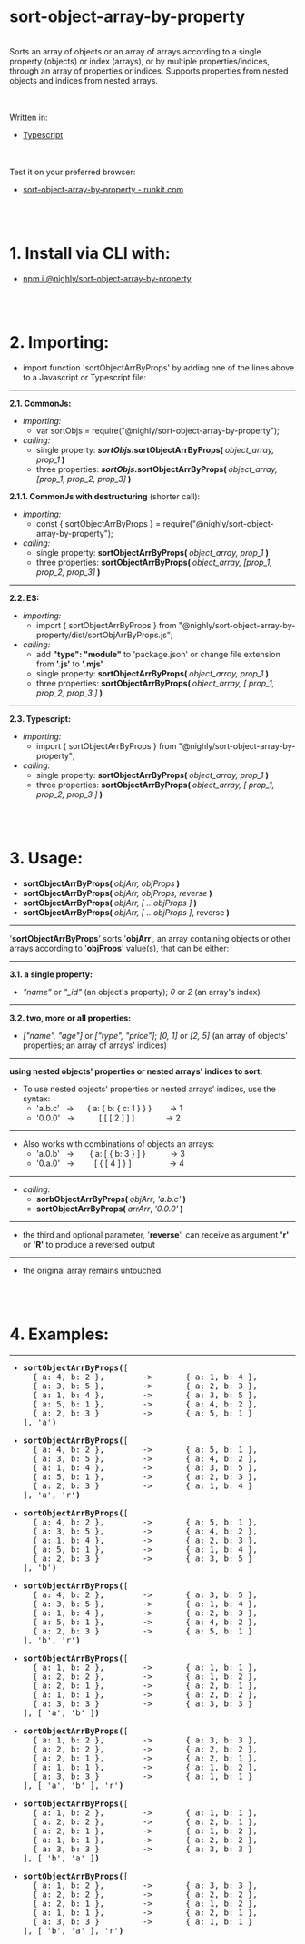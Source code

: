 # sort-object-array-by-property 
<br>
Sorts an array of objects or an array of arrays according to a single property (objects) or index (arrays), or by multiple properties/indices, through an array of properties or indices. Supports properties from nested objects and indices from nested arrays.

<br><br>
Written in:
* <a href="https://www.typescriptlang.org/" target="_blank">Typescript</a>

<br><br>
Test it on your preferred browser:
* <a href="https://runkit.com/tomasfn87/62009884fc3f9f000804f0ba" target="_blank">sort-object-array-by-property - runkit.com</a>

<br><br>
# 1. Install via CLI with:
  * <a href="http://www.npmjs.com/package/@nighly/sort-object-array-by-property" target="_blank">npm i @nighly/sort-object-array-by-property</a>

<br><br>
# 2. Importing: 
  * import function 'sortObjectArrByProps' by adding one of the lines above to a Javascript or Typescript file:

---
  <strong>2.1. CommonJs:</strong>
  * <i>importing:</i>
    * var sortObjs = require("@nighly/sort-object-array-by-property");
  * <i>calling:</i>
    * single property: <strong><i>sortObjs</i>.sortObjectArrByProps( </strong><i>object_array, prop_1</i><strong> )</strong>
    * three properties: <strong><i>sortObjs</i>.sortObjectArrByProps( </strong><i>object_array, [prop_1, prop_2, prop_3]</i><strong> )</strong>

  <strong>2.1.1. CommonJs with destructuring</strong> (shorter call):
  * <i>importing:</i>
    * const { sortObjectArrByProps } = require("@nighly/sort-object-array-by-property");
  * <i>calling:</i>
    * single property: <strong>sortObjectArrByProps( </strong><i>object_array, prop_1</i><strong> )</strong>
    * three properties: <strong>sortObjectArrByProps( </strong><i>object_array, [prop_1, prop_2, prop_3]</i><strong> )</strong>

---  
  <strong>2.2. ES:</strong>
  * <i>importing:</i>
    * import { sortObjectArrByProps } from "@nighly/sort-object-array-by-property/dist/sortObjArrByProps.js";
  * <i>calling:</i>
    * add <strong>"type": "module"</strong> to 'package.json' or change file extension from <strong>'.js'</strong> to <strong>'.mjs'</strong>
    * single property: <strong>sortObjectArrByProps( </strong><i>object_array, prop_1</i><strong> )</strong>
    * three properties: <strong>sortObjectArrByProps( </strong><i>object_array, [ prop_1, prop_2, prop_3 ]</i><strong> )</strong>

---
  <strong>2.3. Typescript:</strong>
  * <i>importing:</i>
    * import { sortObjectArrByProps } from "@nighly/sort-object-array-by-property";
  * <i>calling:</i>
    * single property: <strong>sortObjectArrByProps( </strong><i>object_array, prop_1</i><strong> )</strong>
    * three properties: <strong>sortObjectArrByProps( </strong><i>object_array, [ prop_1, prop_2, prop_3 ]</i><strong> )</strong>

<br><br>
# 3. Usage:
  - <strong>sortObjectArrByProps( </strong><i>objArr, objProps</i><strong> )</strong>
  - <strong>sortObjectArrByProps( </strong><i>objArr, objProps, reverse</i><strong> )</strong>
  - <strong>sortObjectArrByProps( </strong><i>objArr, [ ...objProps ]</i><strong> )</strong>
  - <strong>sortObjectArrByProps( </strong><i>objArr, [ ...objProps ]</i>, reverse<strong> )</strong>
---
  '<strong>sortObjectArrByProps</strong>' sorts '<strong>objArr</strong>', an array containing objects or other arrays according to '<strong>objProps</strong>' value(s), that can be either:

---
  <strong>3.1. a single property:</strong>
  * <i>"name"</i> or <i>"_id"</i> (an object's property); <i>0</i> or <i>2</i> (an array's index)
---
  <strong>3.2. two, more or all properties:</strong>
  * <i>["name", "age"]</i> or <i>["type", "price"]</i>; <i>[0, 1]</i> or <i>[2, 5]</i> (an array of objects' properties; an array of arrays' indices)
---

  <strong>using nested objects' properties or nested arrays' indices to sort:</strong>
  * To use nested objects' properties or nested arrays' indices, use the syntax: 
    * 'a.b.c' &nbsp; -> &nbsp; &nbsp; &nbsp;{ a: { b: { c: 1 } } } &nbsp; &nbsp; &nbsp; &nbsp;-> 1
    * '0.0.0' &nbsp; -> &nbsp; &nbsp; &nbsp; &nbsp; &nbsp;        [ [ [ 2 ] ] ] &nbsp; &nbsp; &nbsp; &nbsp; &nbsp; &nbsp; &nbsp;-> 2

---
  * Also works with combinations of objects an arrays:
    * 'a.0.b' &nbsp; -> &nbsp; &nbsp; &nbsp; { a: [ { b: 3 } ] } &nbsp; &nbsp; &nbsp; &nbsp; &nbsp; -> 3
    * '0.a.0' &nbsp; -> &nbsp; &nbsp; &nbsp; &nbsp; [ { [ 4 ] } ] &nbsp; &nbsp; &nbsp; &nbsp; &nbsp; &nbsp; &nbsp; &nbsp; -> 4

---
  * <i>calling:</i>
    * <strong>sorbObjectArrByProps( </strong><i>objArr</i>, <i>'a.b.c'</i><strong> )</strong>
    * <strong>sortObjectArrByProps( </strong><i>arrArr</i>, <i>'0.0.0'</i><strong> )</strong>
---
  * the third and optional parameter, '<strong>reverse</strong>', can receive as argument <strong>'r'</strong> or <strong>'R'</strong> to produce a reversed output
---
  * the original array remains untouched.

<br><br>
# 4. Examples:
---

<ul style="font-family: Cascadia Code, Consolas, monospace;">
  <li>
    <strong>sortObjectArrByProps(</strong>[<br>
    &nbsp;&nbsp;{ a: 4, b: 2 },&nbsp; &nbsp; &nbsp; &nbsp; ->&nbsp; &nbsp; &nbsp; &nbsp;{ a: 1, b: 4 },<br>
    &nbsp;&nbsp;{ a: 3, b: 5 },&nbsp; &nbsp; &nbsp; &nbsp; ->&nbsp; &nbsp; &nbsp; &nbsp;{ a: 2, b: 3 },<br>
    &nbsp;&nbsp;{ a: 1, b: 4 },&nbsp; &nbsp; &nbsp; &nbsp; ->&nbsp; &nbsp; &nbsp; &nbsp;{ a: 3, b: 5 },<br>
    &nbsp;&nbsp;{ a: 5, b: 1 },&nbsp; &nbsp; &nbsp; &nbsp; ->&nbsp; &nbsp; &nbsp; &nbsp;{ a: 4, b: 2 },<br>
    &nbsp;&nbsp;{ a: 2, b: 3 }&nbsp;&nbsp; &nbsp; &nbsp; &nbsp; ->&nbsp; &nbsp; &nbsp; &nbsp;{ a: 5, b: 1 }<br>
    ], 'a'<strong>)</strong>
  </li><br>
  <li>
    <strong>sortObjectArrByProps(</strong>[<br>
    &nbsp;&nbsp;{ a: 4, b: 2 },&nbsp; &nbsp; &nbsp; &nbsp; ->&nbsp; &nbsp; &nbsp; &nbsp;{ a: 5, b: 1 },<br>
    &nbsp;&nbsp;{ a: 3, b: 5 },&nbsp; &nbsp; &nbsp; &nbsp; ->&nbsp; &nbsp; &nbsp; &nbsp;{ a: 4, b: 2 },<br>
    &nbsp;&nbsp;{ a: 1, b: 4 },&nbsp; &nbsp; &nbsp; &nbsp; ->&nbsp; &nbsp; &nbsp; &nbsp;{ a: 3, b: 5 },<br>
    &nbsp;&nbsp;{ a: 5, b: 1 },&nbsp; &nbsp; &nbsp; &nbsp; ->&nbsp; &nbsp; &nbsp; &nbsp;{ a: 2, b: 3 },<br>
    &nbsp;&nbsp;{ a: 2, b: 3 }&nbsp;&nbsp; &nbsp; &nbsp; &nbsp; ->&nbsp; &nbsp; &nbsp; &nbsp;{ a: 1, b: 4 }<br>
    ], 'a', 'r'<strong>)</strong>
  </li><br>
  <li>
    <strong>sortObjectArrByProps(</strong>[<br>
      &nbsp;&nbsp;{ a: 4, b: 2 },&nbsp; &nbsp; &nbsp; &nbsp; ->&nbsp; &nbsp; &nbsp; &nbsp;{ a: 5, b: 1 },<br>
      &nbsp;&nbsp;{ a: 3, b: 5 },&nbsp; &nbsp; &nbsp; &nbsp; ->&nbsp; &nbsp; &nbsp; &nbsp;{ a: 4, b: 2 },<br>
      &nbsp;&nbsp;{ a: 1, b: 4 },&nbsp; &nbsp; &nbsp; &nbsp; ->&nbsp; &nbsp; &nbsp; &nbsp;{ a: 2, b: 3 },<br>
      &nbsp;&nbsp;{ a: 5, b: 1 },&nbsp; &nbsp; &nbsp; &nbsp; ->&nbsp; &nbsp; &nbsp; &nbsp;{ a: 1, b: 4 },<br>
      &nbsp;&nbsp;{ a: 2, b: 3 }&nbsp;&nbsp; &nbsp; &nbsp; &nbsp; ->&nbsp; &nbsp; &nbsp; &nbsp;{ a: 3, b: 5 }<br>
    ], 'b'<strong>)</strong>
  </li><br>
  <li>
    <strong>sortObjectArrByProps(</strong>[<br>
      &nbsp;&nbsp;{ a: 4, b: 2 },&nbsp; &nbsp; &nbsp; &nbsp; ->&nbsp; &nbsp; &nbsp; &nbsp;{ a: 3, b: 5 },<br>
      &nbsp;&nbsp;{ a: 3, b: 5 },&nbsp; &nbsp; &nbsp; &nbsp; ->&nbsp; &nbsp; &nbsp; &nbsp;{ a: 1, b: 4 },<br>
      &nbsp;&nbsp;{ a: 1, b: 4 },&nbsp; &nbsp; &nbsp; &nbsp; ->&nbsp; &nbsp; &nbsp; &nbsp;{ a: 2, b: 3 },<br>
      &nbsp;&nbsp;{ a: 5, b: 1 },&nbsp; &nbsp; &nbsp; &nbsp; ->&nbsp; &nbsp; &nbsp; &nbsp;{ a: 4, b: 2 },<br>
      &nbsp;&nbsp;{ a: 2, b: 3 }&nbsp;&nbsp; &nbsp; &nbsp; &nbsp; ->&nbsp; &nbsp; &nbsp; &nbsp;{ a: 5, b: 1 }<br>
    ], 'b', 'r'<strong>)</strong>
  </li><br>
  <li>
    <strong>sortObjectArrByProps(</strong>[<br>
      &nbsp;&nbsp;{ a: 1, b: 2 },&nbsp; &nbsp; &nbsp; &nbsp; ->&nbsp; &nbsp; &nbsp; &nbsp;{ a: 1, b: 1 },<br>
      &nbsp;&nbsp;{ a: 2, b: 2 },&nbsp; &nbsp; &nbsp; &nbsp; ->&nbsp; &nbsp; &nbsp; &nbsp;{ a: 1, b: 2 },<br>
      &nbsp;&nbsp;{ a: 2, b: 1 },&nbsp; &nbsp; &nbsp; &nbsp; ->&nbsp; &nbsp; &nbsp; &nbsp;{ a: 2, b: 1 },<br>
      &nbsp;&nbsp;{ a: 1, b: 1 },&nbsp; &nbsp; &nbsp; &nbsp; ->&nbsp; &nbsp; &nbsp; &nbsp;{ a: 2, b: 2 },<br>
      &nbsp;&nbsp;{ a: 3, b: 3 }&nbsp;&nbsp; &nbsp; &nbsp; &nbsp; ->&nbsp; &nbsp; &nbsp; &nbsp;{ a: 3, b: 3 }<br>
    ], [ 'a', 'b' ]<strong>)</strong>
  </li><br>
  <li>
    <strong>sortObjectArrByProps(</strong>[<br>
      &nbsp;&nbsp;{ a: 1, b: 2 },&nbsp; &nbsp; &nbsp; &nbsp; ->&nbsp; &nbsp; &nbsp; &nbsp;{ a: 3, b: 3 },<br>
      &nbsp;&nbsp;{ a: 2, b: 2 },&nbsp; &nbsp; &nbsp; &nbsp; ->&nbsp; &nbsp; &nbsp; &nbsp;{ a: 2, b: 2 },<br>
      &nbsp;&nbsp;{ a: 2, b: 1 },&nbsp; &nbsp; &nbsp; &nbsp; ->&nbsp; &nbsp; &nbsp; &nbsp;{ a: 2, b: 1 },<br>
      &nbsp;&nbsp;{ a: 1, b: 1 },&nbsp; &nbsp; &nbsp; &nbsp; ->&nbsp; &nbsp; &nbsp; &nbsp;{ a: 1, b: 2 },<br>
      &nbsp;&nbsp;{ a: 3, b: 3 }&nbsp;&nbsp; &nbsp; &nbsp; &nbsp; ->&nbsp; &nbsp; &nbsp; &nbsp;{ a: 1, b: 1 }<br>
    ], [ 'a', 'b' ]</i>, 'r'<strong>)</strong>
  </li><br>
  <li>
    <strong>sortObjectArrByProps(</strong>[<br>
      &nbsp;&nbsp;{ a: 1, b: 2 },&nbsp; &nbsp; &nbsp; &nbsp; ->&nbsp; &nbsp; &nbsp; &nbsp;{ a: 1, b: 1 },<br>
      &nbsp;&nbsp;{ a: 2, b: 2 },&nbsp; &nbsp; &nbsp; &nbsp; ->&nbsp; &nbsp; &nbsp; &nbsp;{ a: 2, b: 1 },<br>
      &nbsp;&nbsp;{ a: 2, b: 1 },&nbsp; &nbsp; &nbsp; &nbsp; ->&nbsp; &nbsp; &nbsp; &nbsp;{ a: 1, b: 2 },<br>
      &nbsp;&nbsp;{ a: 1, b: 1 },&nbsp; &nbsp; &nbsp; &nbsp; ->&nbsp; &nbsp; &nbsp; &nbsp;{ a: 2, b: 2 },<br>
      &nbsp;&nbsp;{ a: 3, b: 3 }&nbsp;&nbsp; &nbsp; &nbsp; &nbsp; ->&nbsp; &nbsp; &nbsp; &nbsp;{ a: 3, b: 3 }<br>
    ], [ 'b', 'a' ]<strong>)</strong>
  </li><br>
  <li>
    <strong>sortObjectArrByProps(</strong>[<br>
      &nbsp;&nbsp;{ a: 1, b: 2 },&nbsp; &nbsp; &nbsp; &nbsp; ->&nbsp; &nbsp; &nbsp; &nbsp;{ a: 3, b: 3 },<br>
      &nbsp;&nbsp;{ a: 2, b: 2 },&nbsp; &nbsp; &nbsp; &nbsp; ->&nbsp; &nbsp; &nbsp; &nbsp;{ a: 2, b: 2 },<br>
      &nbsp;&nbsp;{ a: 2, b: 1 },&nbsp; &nbsp; &nbsp; &nbsp; ->&nbsp; &nbsp; &nbsp; &nbsp;{ a: 1, b: 2 },<br>
      &nbsp;&nbsp;{ a: 1, b: 1 },&nbsp; &nbsp; &nbsp; &nbsp; ->&nbsp; &nbsp; &nbsp; &nbsp;{ a: 2, b: 1 },<br>
      &nbsp;&nbsp;{ a: 3, b: 3 }&nbsp;&nbsp; &nbsp; &nbsp; &nbsp; ->&nbsp; &nbsp; &nbsp; &nbsp;{ a: 1, b: 1 }<br>
    ], [ 'b', 'a' ]</i>, 'r'<strong>)</strong>
  </li>
</ul>
